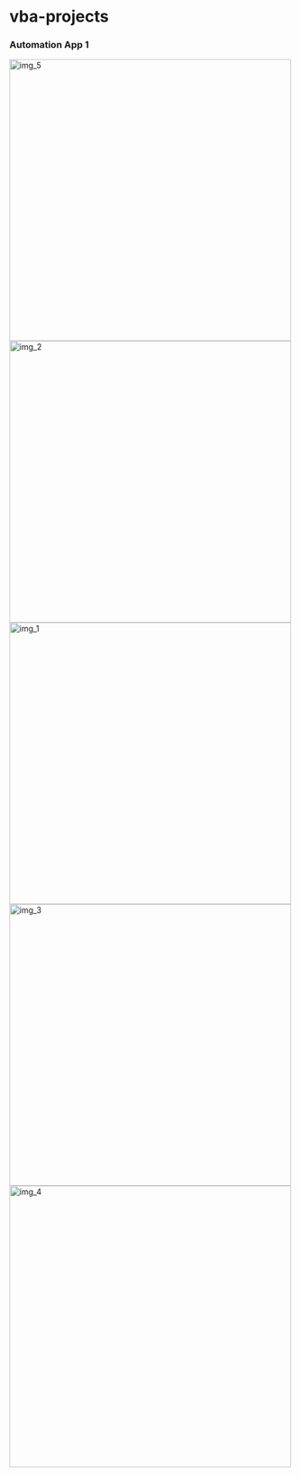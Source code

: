 # vba-projects

<h3>Automation App 1 </h3>

<img src="https://user-images.githubusercontent.com/96763817/218365981-fe061a35-af5b-4601-88dc-eb320f73da25.png" alt="img_5" width="500px">
<img src="https://user-images.githubusercontent.com/96763817/218365974-ca7c7b64-0de0-47c7-a204-3ea12520b7ac.png" alt="img_2" width="500px">
<img src="https://user-images.githubusercontent.com/96763817/218365970-a90c9492-0a84-4bea-a134-a4ac4bd2927c.png" alt="img_1" width="500px">


<img src="https://user-images.githubusercontent.com/96763817/218365977-9bc3de27-5f7e-4e5d-a8b6-95a285b11b44.png" alt="img_3" width="500px">
<img src="https://user-images.githubusercontent.com/96763817/218365980-adf61d14-07f3-45c8-b286-f54a5bd4e089.png" alt="img_4" width="500px">
